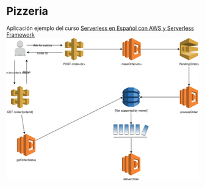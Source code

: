 # Pizzeria
Aplicación ejemplo del curso [Serverless en Español con AWS y Serverless Framework](https://www.udemy.com/serverless-en-espanol/)
![Arquitectura](https://github.com/amar1n/Pizzeria/blob/master/Pizzeria.svg)